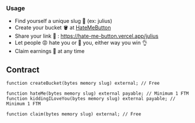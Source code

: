 ### Usage

- Find yourself a unique slug 🎯 (ex: julius) 
- Create your bucket 🪣 at [HateMeButton](https://hate-me-button.vercel.app)
- Share your link 🔗 : https://hate-me-button.vercel.app/julius
- Let people 😡 hate you or 💖 you, either way you win 👌
- Claim earnings 🌟 at any time

## Contract

```solidity
function createBucket(bytes memory slug) external; // Free

function hateMe(bytes memory slug) external payable; // Minimum 1 FTM
function kiddingILoveYou(bytes memory slug) external payable; // Minimum 1 FTM

function claim(bytes memory slug) external; // Free
```